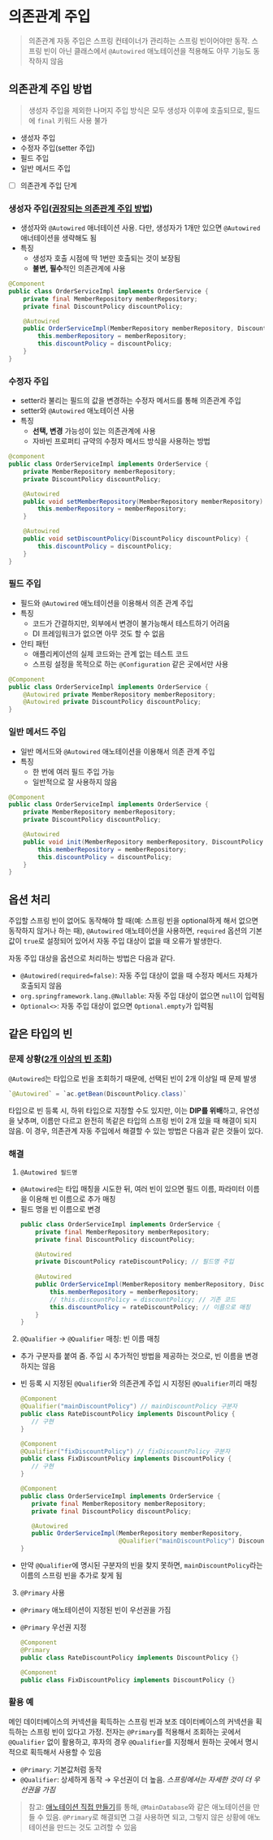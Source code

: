 # 의존관계 주입
> 의존관계 자동 주입은 스프링 컨테이너가 관리하는 스프링 빈이어야만 동작. 스프링 빈이 아닌 클래스에서 `@Autowired` 애노테이션을 적용해도 아무 기능도 동작하지 않음

## 의존관계 주입 방법
> 생성자 주입을 제외한 나머지 주입 방식은 모두 생성자 이후에 호출되므로, 필드에 `final` 키워드 사용 불가
* 생성자 주입
* 수정자 주입(setter 주입)
* 필드 주입
* 일반 메서드 주입
- [ ] 의존관계 주입 단계

### 생성자 주입([권장되는 의존관계 주입 방법](/docs/DependencyInjection/생성자_주입_권장.md))
* 생성자와 `@Autowired` 애너테이션 사용. 다만, 생성자가 1개만 있으면 `@Autowired` 애너테이션을 생략해도 됨
* 특징
    * 생성자 호출 시점에 딱 1번만 호출되는 것이 보장됨
    * **불변, 필수**적인 의존관계에 사용
```java
@Component
public class OrderServiceImpl implements OrderService {
    private final MemberRepository memberRepository;
    private final DiscountPolicy discountPolicy;

    @Autowired
    public OrderServiceImpl(MemberRepository memberRepository, DiscountPolicy discountPolicy) {
        this.memberRepository = memberRepository;
        this.discountPolicy = discountPolicy;
    }
}
```


### 수정자 주입
* setter라 불리는 필드의 값을 변경하는 수정자 메서드를 통해 의존관계 주입
* setter와 `@Autowired` 애노테이션 사용
* 특징
    * **선택, 변경** 가능성이 있는 의존관계에 사용
    * 자바빈 프로퍼티 규약의 수정자 메서드 방식을 사용하는 방법
```java
@component
public class OrderServiceImpl implements OrderService {
    private MemberRepository memberRepository;
    private DiscountPolicy discountPolicy;

    @Autowired
    public void setMemberRepository(MemberRepository memberRepository) {
        this.memberRepository = memberRepository;
    }

    @Autowired
    public void setDiscountPolicy(DiscountPolicy discountPolicy) {
        this.discountPolicy = discountPolicy;
    }
}
```

### 필드 주입
* 필드와 `@Autowired` 애노테이션을 이용해서 의존 관계 주입
* 특징
    * 코드가 간결하지만, 외부에서 변경이 불가능해서 테스트하기 어려움
    * DI 프레임워크가 없으면 아무 것도 할 수 없음
* 안티 패턴
    * 애플리케이션의 실제 코드와는 관계 없는 테스트 코드
    * 스프링 설정을 목적으로 하는 `@Configuration` 같은 곳에서만 사용
```java
@Component
public class OrderServiceImpl implements OrderService {
    @Autowired private MemberRepository memberRepository;
    @Autowired private DiscountPolicy discountPolicy;
}
```

### 일반 메서드 주입
* 일반 메서드와 `@Autowired` 애노테이션을 이용해서 의존 관계 주입
* 특징
    * 한 번에 여러 필드 주입 가능
    * 일반적으로 잘 사용하지 않음
```java
@Component
public class OrderServiceImpl implements OrderService {
    private MemberRepository memberRepository;
    private DiscountPolicy discountPolicy;

    @Autowired
    public void init(MemberRepository memberRepository, DiscountPolicy discountPolicy) {
        this.memberRepository = memberRepository;
        this.discountPolicy = discountPolicy;
    }
}
```

## 옵션 처리

주입할 스프링 빈이 없어도 동작해야 할 때(예: 스프링 빈을 optional하게 해서 없으면 동작하지 않거나 하는 때), `@Autowired` 애노테이션을 사용하면,
`required` 옵션의 기본 값이 `true`로 설정되어 있어서 자동 주입 대상이 없을 때 오류가 발생한다.

자동 주입 대상을 옵션으로 처리하는 방법은 다음과 같다.
* `@Autowired(required=false)`: 자동 주입 대상이 없을 때 수정자 메서드 자체가 호출되지 않음
* `org.springframework.lang.@Nullable`: 자동 주입 대상이 없으면 `null`이 입력됨
* `Optional<>`: 자동 주입 대상이 없으면 `Optional.empty`가 입력됨

## 같은 타입의 빈

### 문제 상황([2개 이상의 빈 조회](/docs/DependencyInjection/중복_빈_조회.md))

`@Autowired`는 타입으로 빈을 조회하기 때문에, 선택된 빈이 2개 이상일 때 문제 발생
```java
`@Autowired` = `ac.getBean(DiscountPolicy.class)`
``` 

타입으로 빈 등록 시, 하위 타입으로 지정할 수도 있지만, 이는 **DIP를 위배**하고, 유연성을 낮추며, 이름만 다르고 완전히 똑같은 타입의 스프링 빈이 2개 있을 때 해결이 되지 않음. 이 경우, 의존관계 자동 주입에서 해결할 수 있는 방법은 다음과 같은 것들이 있다.

### 해결

1. `@Autowired 필드명`
  * `@Autowired`는 타입 매칭을 시도한 뒤, 여러 빈이 있으면 필드 이름, 파라미터 이름을 이용해 빈 이름으로 추가 매칭
  * 필드 명을 빈 이름으로 변경
    ```java
    public class OrderServiceImpl implements OrderService {
        private final MemberRepository memberRepository;
        private final DiscountPolicy discountPolicy;
    
        @Autowired
        private DiscountPolicy rateDiscountPolicy; // 필드명 주입
   
        @Autowired
        public OrderServiceImpl(MemberRepository memberRepository, DiscountPolicy discountPolicy) {
            this.memberRepository = memberRepository;
            // this.discountPolicy = discountPolicy; // 기존 코드
            this.discountPolicy = rateDiscountPolicy; // 이름으로 매칭
        }
    }
    ```
2. `@Qualifier` → `@Qualifier` 매칭: 빈 이름 매칭
  * 추가 구분자를 붙여 줌. 주입 시 추가적인 방법을 제공하는 것으로, 빈 이름을 변경하지는 않음
  * 빈 등록 시 지정된 `@Qualifier`와 의존관계 주입 시 지정된 `@Qualifier`끼리 매칭
    ```java
    @Component
    @Qualifier("mainDiscountPolicy") // mainDiscountPolicy 구분자
    public class RateDiscountPolicy implements DiscountPolicy {
       // 구현
    }
    ```
    ```java
    @Component
    @Qualifier("fixDiscountPolicy") // fixDiscountPolicy 구분자
    public class FixDiscountPolicy implements DiscountPolicy {
       // 구현
    }
    ```

    ```java
    @Component
    public class OrderServiceImpl implements OrderService {
       private final MemberRepository memberRepository;
       private final DiscountPolicy discountPolicy;
    
       @Autowired
       public OrderServiceImpl(MemberRepository memberRepository,
                               @Qualifier("mainDiscountPolicy") DiscountPolicy discountPolicy)
    }
    ```
  * 만약 `@Qualifier`에 명시된 구분자의 빈을 찾지 못하면, `mainDiscountPolicy`라는 이름의 스프링 빈을 추가로 찾게 됨


3. `@Primary` 사용

  * `@Primary` 애노테이션이 지정된 빈이 우선권을 가짐
  * `@Primary` 우선권 지정
    ```java
    @Component
    @Primary
    public class RateDiscountPolicy implements DiscountPolicy {}
    ```

    ```java
    @Component
    public class FixDiscountPolicy implements DiscountPolicy {}
    ```

### 활용 예
 메인 데이터베이스의 커넥션을 획득하는 스프링 빈과 보조 데이터베이스의 커넥션을 획득하는 스프링 빈이 있다고 가정. 전자는 `@Primary`를 적용해서 조회하는 곳에서 `@Qualifier` 없이 활용하고, 후자의 경우 `@Qualifier`를 지정해서 원하는 곳에서 명시적으로 획득해서 사용할 수 있음
* `@Primary`: 기본값처럼 동작
* `@Qualifier`: 상세하게 동작 → 우선권이 더 높음. *스프링에서는 자세한 것이 더 우선권을 가짐*
> 참고: [애노테이션 직접 만들기](/docs/DependencyInjection/애노테이션_만들기.md)를 통해, `@MainDatabase`와 같은 애노테이션을 만들 수 있음. `@Primary`로 해결되면 그걸 사용하면 되고, 그렇지 않은 상황에 애노테이션을 만드는 것도 고려할 수 있음

